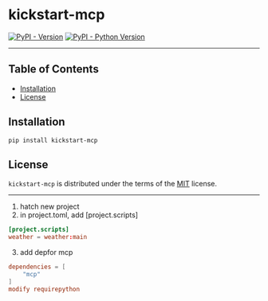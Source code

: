 # kickstart-mcp

[![PyPI - Version](https://img.shields.io/pypi/v/kickstart-mcp.svg)](https://pypi.org/project/kickstart-mcp)
[![PyPI - Python Version](https://img.shields.io/pypi/pyversions/kickstart-mcp.svg)](https://pypi.org/project/kickstart-mcp)

-----

## Table of Contents

- [Installation](#installation)
- [License](#license)

## Installation

```console
pip install kickstart-mcp
```

## License

`kickstart-mcp` is distributed under the terms of the [MIT](https://spdx.org/licenses/MIT.html) license.


---

1. hatch new project
2. in project.toml, add [project.scripts]

```toml
[project.scripts]
weather = weather:main
```

3. add depfor mcp
```toml
dependencies = [
    "mcp"
]
modify requirepython
```
